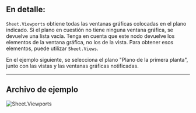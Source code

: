 ## En detalle:
`Sheet.Viewports` obtiene todas las ventanas gráficas colocadas en el plano indicado. Si el plano en cuestión no tiene ninguna ventana gráfica, se devuelve una lista vacía. Tenga en cuenta que este nodo devuelve los elementos de la ventana gráfica, no los de la vista. Para obtener esos elementos, puede utilizar `Sheet.Views`.

En el ejemplo siguiente, se selecciona el plano "Plano de la primera planta", junto con las vistas y las ventanas gráficas notificadas.
___
## Archivo de ejemplo

![Sheet.Viewports](./Revit.Elements.Views.Sheet.Viewports_img.jpg)
